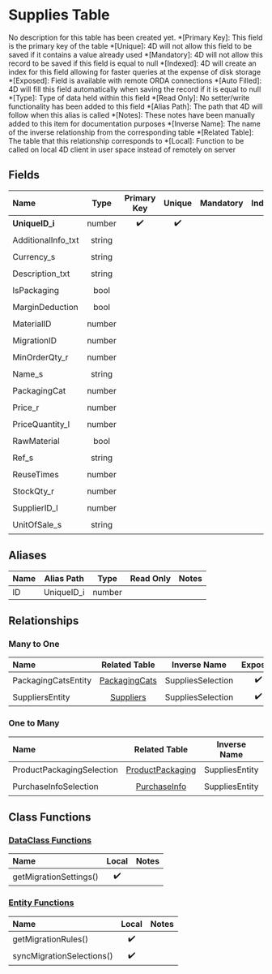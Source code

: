 ﻿# Supplies Table
No description for this table has been created yet.
*[Primary Key]: This field is the primary key of the table
*[Unique]: 4D will not allow this field to be saved if it contains a value already used
*[Mandatory]: 4D will not allow this record to be saved if this field is equal to null
*[Indexed]: 4D will create an index for this field allowing for faster queries at the expense of disk storage
*[Exposed]: Field is available with remote ORDA connections
*[Auto Filled]: 4D will fill this field automatically when saving the record if it is equal to null
*[Type]: Type of data held within this field
*[Read Only]: No setter/write functionality has been added to this field
*[Alias Path]: The path that 4D will follow when this alias is called
*[Notes]: These notes have been manually added to this item for documentation purposes
*[Inverse Name]: The name of the inverse relationship from the corresponding table
*[Related Table]: The table that this relationship corresponds to
*[Local]: Function to be called on local 4D client in user space instead of remotely on server
## Fields

|Name|Type|Primary Key|Unique|Mandatory|Indexed|Exposed|Auto Filled|Notes|
|:---|:---:|:---:|:---:|:---:|:---:|:---:|:---:|:---:|
|**UniqueID_i**|number|✔️|✔️||✔️|✔️|✔️||
|AdditionalInfo_txt|string|||||✔️|||
|Currency_s|string|||||✔️|||
|Description_txt|string|||||✔️|||
|IsPackaging|bool|||||✔️|||
|MarginDeduction|bool|||||✔️|||
|MaterialID|number||||✔️|✔️|||
|MigrationID|number|||||✔️|||
|MinOrderQty_r|number|||||✔️|||
|Name_s|string|||||✔️|||
|PackagingCat|number|||||✔️|||
|Price_r|number|||||✔️|||
|PriceQuantity_l|number|||||✔️|||
|RawMaterial|bool|||||✔️|||
|Ref_s|string|||||✔️|||
|ReuseTimes|number|||||✔️|||
|StockQty_r|number|||||✔️|||
|SupplierID_l|number||||✔️|✔️|||
|UnitOfSale_s|string|||||✔️|||
## Aliases

|Name|Alias Path|Type|Read Only|Notes|
|:---|:---:|:---:|:---:|:---:|
|ID|UniqueID_i|number|||
## Relationships
### Many to One

|Name|Related Table|Inverse Name|Exposed|Notes|
|:---|:---:|:---:|:---:|:---:|
|PackagingCatsEntity|[PackagingCats](PackagingCats.md)|SuppliesSelection|✔️||
|SuppliersEntity|[Suppliers](Suppliers.md)|SuppliesSelection|✔️||
### One to Many

|Name|Related Table|Inverse Name|Exposed|Notes|
|:---|:---:|:---:|:---:|:---:|
|ProductPackagingSelection|[ProductPackaging](ProductPackaging.md)|SuppliesEntity|✔️||
|PurchaseInfoSelection|[PurchaseInfo](PurchaseInfo.md)|SuppliesEntity|✔️||
## Class Functions
### [DataClass Functions](https://github.com/synthotec/SynthoTec-4D/blob/main/Project/Sources/Classes/Supplies.4dm)

|Name|Local|Notes|
|:---|:---:|:---:|
|getMigrationSettings()|✔️||
### [Entity Functions](https://github.com/synthotec/SynthoTec-4D/blob/main/Project/Sources/Classes/SuppliesEntity.4dm)

|Name|Local|Notes|
|:---|:---:|:---:|
|getMigrationRules()|✔️||
|syncMigrationSelections()|✔️||